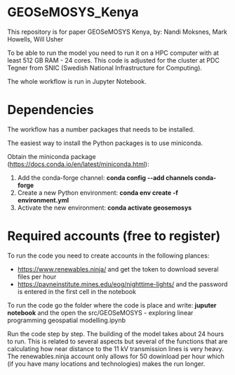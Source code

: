# GEOSeMOSYS_Kenya
This repository is for paper GEOSeMOSYS Kenya, by: Nandi Moksnes, Mark Howells, Will Usher

To be able to run the model you need to run it on a HPC computer with at least 512 GB RAM - 24 cores.
This code is adjusted for the cluster at PDC Tegner from SNIC (Swedish National Infrastructure for Computing).

The whole workflow is run in Jupyter Notebook.

# Dependencies
The workflow has a number packages that needs to be installed.

The easiest way to install the Python packages is to use miniconda.

Obtain the miniconda package (https://docs.conda.io/en/latest/miniconda.html):
1) Add the conda-forge channel: **conda config --add channels conda-forge**
2) Create a new Python environment: **conda env create -f environment.yml**
3) Activate the new environment: **conda activate geosemosys**

# Required accounts (free to register)
To run the code you need to create accounts in the following plances:
- https://www.renewables.ninja/ and get the token to download several files per hour
- https://payneinstitute.mines.edu/eog/nighttime-lights/ and the password is entered in the first cell in the notebook

To run the code go the folder where the code is place and write: ****juputer notebook**** and the 
open the src/GEOSeMOSYS - exploring linear programming geospatial modelling.ipynb

Run the code step by step. The building of the model takes about 24 hours to run. This is related to several aspects but several of the functions that are calculating how near distance to the 11 kV transmission lines is very heavy. The renewables.ninja account only allows for 50 dowinload per hour which (if you have many locations and technologies) makes the run longer.
